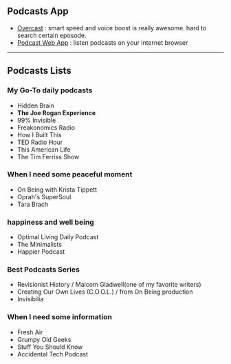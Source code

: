 ## Podcasts App

- [Overcast](https://overcast.fm/) : smart speed and voice boost is really awesome. hard to search certain eposode.
- [Podcast Web App](http://podcastapp.ehubsoft.net/) : listen podcasts on your internet browser

---

## Podcasts Lists

### My Go-To daily podcasts
- Hidden Brain
- **The Joe Rogan Experience**
- 99% Invisible
- Freakonomics Radio
- How I Built This
- TED Radio Hour
- This American Life
- The Tim Ferriss Show

### When I need some peaceful moment
- On Being with Krista Tippett
- Oprah's SuperSoul
- Tara Brach

### happiness and well being
- Optimal Living Daily Podcast
- The Minimalists
- Happier Podcast

### Best Podcasts Series
- Revisionist History / Malcom Gladwell(one of my favorite writers)
- Creating Our Own Lives (C.O.O.L.) / from On Being production
- Invisibilia

### When I need some information
- Fresh Air
- Grumpy Old Geeks
- Stuff You Should Know
- Accidental Tech Podcast